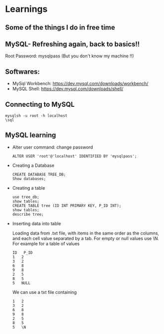 # Learnings

## Some of the things I do in free time

## MySQL- Refreshing again, back to basics!!

Root Password:  mysqlpass 
(But you don't know my machine !!)

## Softwares:
- MySql Workbench: https://dev.mysql.com/downloads/workbench/
- MySQL Shell: https://dev.mysql.com/downloads/shell/

## Connecting to MySQL
    mysqlsh -u root -h localhost
    \sql
    
## MySQL learning    
  - Alter user command: change password
    
        ALTER USER 'root'@'localhost' IDENTIFIED BY 'mysqlpass';
  
  - Creating a Database
  
        CREATE DATABASE TREE_DB;
        Show databases;
   
  - Creating a table
        
        use tree_db;
        show tables;
        CREATE TABLE tree (ID INT PRIMARY KEY, P_ID INT); 
        show tables;
        describe tree;
 
  - Inserting data into table
     
     Loading data from .txt file, with items in the same order as the columns, and each cell value
     separated by a tab. For empty or null values use \N. 
     For example for a table of values
       
        ID   P_ID
        1   2
        3   2
        6   8
        9   8  
        2   5
        8   5
        5   NULL
        
    We can use a txt file containing
       
        
        1   2
        3   2
        6   8
        9   8  
        2   5
        8   5
        5   \N
        
        
      

